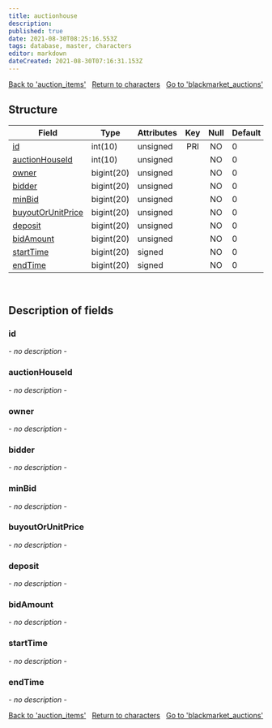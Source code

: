 ```yaml
---
title: auctionhouse
description: 
published: true
date: 2021-08-30T08:25:16.553Z
tags: database, master, characters
editor: markdown
dateCreated: 2021-08-30T07:16:31.153Z
---
```


<a href="https://dev.trinitycore.info/en/database/master/characters/auction_items" class="mt-5 v-btn v-btn--depressed v-btn--flat v-btn--outlined theme--light v-size--default darkblue--text text--lighten-3"><span class="v-btn__content"><i aria-hidden="true" class="v-icon notranslate v-icon--left mdi mdi-arrow-left theme--light"></i><span>Back to 'auction_items'</span></span></a>&nbsp;&nbsp;&nbsp;<a href="https://dev.trinitycore.info/en/database/master/characters/home" class="mt-5 v-btn v-btn--depressed v-btn--flat v-btn--outlined theme--light v-size--default darkblue--text text--lighten-3"><span class="v-btn__content"><i aria-hidden="true" class="v-icon notranslate v-icon--left mdi mdi-home-outline theme--light"></i><span>Return to characters</span></span></a>&nbsp;&nbsp;&nbsp;<a href="https://dev.trinitycore.info/en/database/master/characters/blackmarket_auctions" class="mt-5 v-btn v-btn--depressed v-btn--flat v-btn--outlined theme--light v-size--default darkblue--text text--lighten-3"><span class="v-btn__content"><span>Go to 'blackmarket_auctions'</span><i aria-hidden="true" class="v-icon notranslate v-icon--right mdi mdi-arrow-right theme--light"></i></span></a>

## Structure

| Field | Type | Attributes | Key | Null | Default | Extra | Comment |
| --- | --- | --- | :---: | :---: | --- | --- | --- |
| [id](#id) | int(10) | unsigned | PRI | NO | 0 |  |  |
| [auctionHouseId](#auctionHouseId) | int(10) | unsigned |  | NO | 0 |  |  |
| [owner](#owner) | bigint(20) | unsigned |  | NO | 0 |  |  |
| [bidder](#bidder) | bigint(20) | unsigned |  | NO | 0 |  |  |
| [minBid](#minBid) | bigint(20) | unsigned |  | NO | 0 |  |  |
| [buyoutOrUnitPrice](#buyoutOrUnitPrice) | bigint(20) | unsigned |  | NO | 0 |  |  |
| [deposit](#deposit) | bigint(20) | unsigned |  | NO | 0 |  |  |
| [bidAmount](#bidAmount) | bigint(20) | unsigned |  | NO | 0 |  |  |
| [startTime](#startTime) | bigint(20) | signed |  | NO | 0 |  |  |
| [endTime](#endTime) | bigint(20) | signed |  | NO | 0 |  |  |
&nbsp;
## Description of fields

### id
*- no description -*
&nbsp;

### auctionHouseId
*- no description -*
&nbsp;

### owner
*- no description -*
&nbsp;

### bidder
*- no description -*
&nbsp;

### minBid
*- no description -*
&nbsp;

### buyoutOrUnitPrice
*- no description -*
&nbsp;

### deposit
*- no description -*
&nbsp;

### bidAmount
*- no description -*
&nbsp;

### startTime
*- no description -*
&nbsp;

### endTime
*- no description -*
&nbsp;

<a href="https://dev.trinitycore.info/en/database/master/characters/auction_items" class="mt-5 v-btn v-btn--depressed v-btn--flat v-btn--outlined theme--light v-size--default darkblue--text text--lighten-3"><span class="v-btn__content"><i aria-hidden="true" class="v-icon notranslate v-icon--left mdi mdi-arrow-left theme--light"></i><span>Back to 'auction_items'</span></span></a>&nbsp;&nbsp;&nbsp;<a href="https://dev.trinitycore.info/en/database/master/characters/home" class="mt-5 v-btn v-btn--depressed v-btn--flat v-btn--outlined theme--light v-size--default darkblue--text text--lighten-3"><span class="v-btn__content"><i aria-hidden="true" class="v-icon notranslate v-icon--left mdi mdi-home-outline theme--light"></i><span>Return to characters</span></span></a>&nbsp;&nbsp;&nbsp;<a href="https://dev.trinitycore.info/en/database/master/characters/blackmarket_auctions" class="mt-5 v-btn v-btn--depressed v-btn--flat v-btn--outlined theme--light v-size--default darkblue--text text--lighten-3"><span class="v-btn__content"><span>Go to 'blackmarket_auctions'</span><i aria-hidden="true" class="v-icon notranslate v-icon--right mdi mdi-arrow-right theme--light"></i></span></a>


